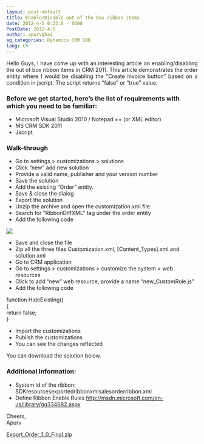 ```yaml
---
layout: post-default
title: Enable/Disable out of the box ribbon items
date: 2012-4-5 0:33:0 - 0600
PostDate: 2012-4-5
author: apurvghai
ag_categories: Dynamics CRM SDK
lang: C#
---
```

<div class="blogsite">
<p align="justify">Hello Guys, I have come up with an interesting article on enabling/disabling the out of box ribbon items in CRM 2011. This article demonstrates the order entity where I would be disabling the &ldquo;Create invoice button&rdquo; based on a condition in jscript. The script returns &ldquo;false&rdquo; or &ldquo;true&rdquo; value.</p>
<h3>Before we get started, here&rsquo;s the list of requirements with which you need to be familiar:</h3>
<ul>
<li>Microsoft Visual Studio 2010 / Notepad ++ (or XML editor)</li>
<li>MS CRM SDK 2011</li>
<li>Jscript</li>
</ul>
<h3>Walk-through</h3>
<ul>
<li>Go to settings &gt; customizations &gt; solutions</li>
<li>Click &ldquo;new&rdquo; add new solution</li>
<li>Provide a valid name, publisher and your version number</li>
<li>Save the solution</li>
<li>Add the existing &ldquo;Order&rdquo; entity.</li>
<li>Save &amp; close the dialog</li>
<li>Export the solution</li>
<li>Unzip the archive and open the customization.xml file</li>
<li>Search for &ldquo;RibbonDiffXML&rdquo; tag under the order entity</li>
<li>Add the following code</li>
</ul>
<p><img src="https://msdnshared.blob.core.windows.net/media/MSDNBlogsFS/prod.evol.blogs.msdn.com/CommunityServer.Blogs.Components.WeblogFiles/00/00/01/45/90/5074.code1.png" /></p>
<ul>
<li>Save and close the file</li>
<li>Zip all the three files Customization.xml, [Content_Types].xml and solution.xml</li>
<li>Go to CRM application</li>
<li>Go to settings &gt; customizations &gt; customize the system &gt; web resources</li>
<li>Click to add &ldquo;new&rdquo; web resource, provide a name &ldquo;new_CustomRule.js&rdquo;</li>
<li>Add the following code</li>
</ul>
<p class="sourceJs">function HideExisting()<br /> {<br /> return false;<br /> }</p>
<ul>
<li>Import the customizations</li>
<li>Publish the customizations</li>
<li>You can see the changes reflected</li>
</ul>
<p>You can download the solution below.</p>
<h3>Additional Information:</h3>
<ul>
<li>System Id of the ribbon: SDKresourcesexportedribbonxmlsalesorderribbon.xml</li>
<li>Define Ribbon Enable Rules <a href="http://msdn.microsoft.com/en-us/library/gg334682.aspx">http://msdn.microsoft.com/en-us/library/gg334682.aspx</a></li>
</ul>
<p>Cheers,<br /> Apurv</p>
</div>
<p><a href="https://msdnshared.blob.core.windows.net/media/MSDNBlogsFS/prod.evol.blogs.msdn.com/CommunityServer.Components.PostAttachments/00/10/29/10/15/Export_Order_1_0_Final.zip">Export_Order_1_0_Final.zip</a></p>
